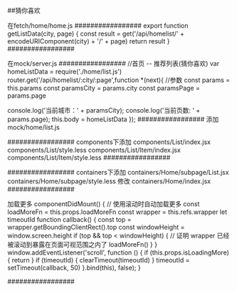 ##猜你喜欢





在fetch/home/home.js
#################
export function getListData(city, page) {
    const result = get('/api/homelist/' + encodeURIComponent(city) + '/' + page)
    return result
}
#################



在mock/server.js
#################
//首页 -- 推荐列表(猜你喜欢)
var homeListData = require('./home/list.js')
router.get('/api/homelist/:city/:page',function *(next){
  //参数
  const params = this.params
  const paramsCity = params.city
  const paramsPage = params.page

  console.log('当前城市：' + paramsCity);
  console.log('当前页数: ' + params.page);
  this.body = homeListData
});
#################
添加mock/home/list.js



#################
components下添加
components/List/index.jsx
components/List/style.less
components/List/Item/index.jsx
components/List/Item/style.less
#################


#################
containers下添加
containers/Home/subpage/List.jsx
containers/Home/subpage/style.less
修改
containers/Home/index.jsx
#################



加载更多
componentDidMount() {
    // 使用滚动时自动加载更多
    const loadMoreFn = this.props.loadMoreFn
    const wrapper = this.refs.wrapper
    let timeoutId
    function callback() {
        const top = wrapper.getBoundingClientRect().top
        const windowHeight = window.screen.height
        if (top && top < windowHeight) {
            // 证明 wrapper 已经被滚动到暴露在页面可视范围之内了
            loadMoreFn()
        }
    }
    window.addEventListener('scroll', function () {
        if (this.props.isLoadingMore) {
            return
        }
        if (timeoutId) {
            clearTimeout(timeoutId)
        }
        timeoutId = setTimeout(callback, 50)
    }.bind(this), false);
}














#################
